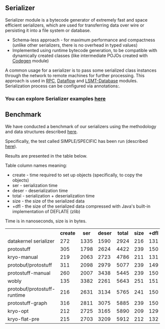 ## Serializer

Serializer module is a bytecode generator of extremely fast and space efficient serializers, which are used for 
transferring data over wire or persisting it into a file system or database.

* Schema-less approach - for maximum performance and compactness (unlike other serializers, there is no overhead 
in typed values)
* Implemented using runtime bytecode generation, to be compatible with dynamically created classes (like intermediate 
POJOs created with [Codegen](https://github.com/softindex/datakernel/tree/master/core-codegen) module)

A common usage for a serializer is to pass some serialized class instances through the network to 
remote machines for further processing. This approach is used in [RPC](https://github.com/softindex/datakernel/tree/master/cloud-rpc), 
[Dataflow](https://github.com/softindex/datakernel/tree/master/cloud-dataflow) and 
[LSMT-Database](https://github.com/softindex/datakernel/tree/master/cloud-lsmt-db) modules. 
Serialization process can be configured via annotations:.

### You can explore Serializer examples [here](https://github.com/softindex/datakernel/tree/master/examples/serializer)

## Benchmark

We have conducted a benchmark of our serializers using the methodology and data structures described [here](https://github.com/eishay/jvm-serializers).

Specifically, the test called SIMPLE/SPECIFIC has been run (described [here](https://github.com/eishay/jvm-serializers/wiki)).

Results are presented in the table below.

Table column names meaning:

* create - time required to set up objects (specifically, to copy the objects)
* ser - serialization time
* deser - deserialization time
* total - serialization + deserialization time
* size - the size of the serialized data
* +dfl - the size of the serialized data compressed with Java\'s built-in implementation of DEFLATE (zlib)

Time is in nanoseconds, size is in bytes.

<table>
  <tr>
    <th></th>
    <th>create</th>
    <th>ser</th>
    <th>deser</th>
    <th>total</th>
    <th>size</th>
    <th>+dfl</th>
  </tr>
  <tr>
  <td>datakernel serializer</td>
  <td>272</td>
  <td>1335</td>
  <td>1590</td>
  <td>2924</td>
  <td>216</td>
  <td>131</td>
  </tr>
  <tr>
    <td>protostuff</td>
    <td>305</td>
    <td>1798</td>
    <td>2624</td>
    <td>4422</td>
    <td>239</td>
    <td>150</td>
  </tr>
  <tr>
    <td>kryo-manual</td>
    <td>219</td>
    <td>2063</td>
    <td>2723</td>
    <td>4786</td>
    <td>211</td>
    <td>131</td>
  </tr>
  <tr>
    <td>protobuf/protostuff</td>
    <td>311</td>
    <td>2098</td>
    <td>2979</td>
    <td>5077</td>
    <td>239</td>
    <td>149</td>
  </tr>
  <tr>
    <td>protostuff-manual</td>
    <td>260</td>
    <td>2007</td>
    <td>3438</td>
    <td>5445</td>
    <td>239</td>
    <td>150</td>
  </tr>
  <tr>
    <td>wobly</td>
    <td>135</td>
    <td>3382</td>
    <td>2261</td>
    <td>5643</td>
    <td>251</td>
    <td>151</td>
  </tr>
  <tr>
    <td>protobuf/protostuff-runtime</td>
    <td>216</td>
    <td>2631</td>
    <td>3134</td>
    <td>5765</td>
    <td>241</td>
    <td>150</td>
  </tr>
  <tr>
    <td>protostuff-graph</td>
    <td>316</td>
    <td>2811</td>
    <td>3075</td>
    <td>5885</td>
    <td>239</td>
    <td>150</td>
  </tr>
  <tr>
    <td>kryo-opt</td>
    <td>212</td>
    <td>2725</td>
    <td>3165</td>
    <td>5890</td>
    <td>209</td>
    <td>129</td>
  </tr>
  <tr>
    <td>kryo-flat-pre</td>
    <td>215</td>
    <td>2703</td>
    <td>3209</td>
    <td>5912</td>
    <td>212</td>
    <td>132</td>
  </tr>
</table>
